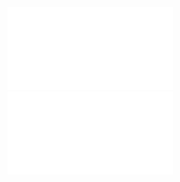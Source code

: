 ![NIDUC_w1](/Notatki/Semestr%203/Niezawodność%20i%20diagnostyka%20układów%20cyfrowych%201/Wykłady/Wykład%201/NIDUC_w1.pdf)
![](Notatki/Semestr%203/Niezawodność%20i%20diagnostyka%20układów%20cyfrowych%201/Wykłady/Wykład%201/NIDUC_w2.pdf)